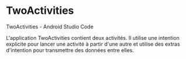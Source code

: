 # TwoActivities
 TwoActivities - Android Studio Code

L'application TwoActivities contient deux activités. Il utilise une intention explicite pour lancer une activité à partir d'une autre et utilise des extras d'intention pour transmettre des données entre elles.
